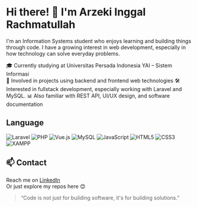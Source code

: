 # Hi there! 👋 I'm Arzeki Inggal Rachmatullah

I'm an Information Systems student who enjoys learning and building things through code. I have a growing interest in web development, especially in how technology can solve everyday problems. 

🎓 Currently studying at Universitas Persada Indonesia YAI – Sistem Informasi  
💼 Involved in projects using backend and frontend web technologies 
🛠️ Interested in fullstack development, especially working with Laravel and MySQL.
📊 Also familiar with REST API, UI/UX design, and software documentation

## Language

![Laravel](https://img.shields.io/badge/Laravel-FF2D20?style=flat&logo=laravel&logoColor=white)
![PHP](https://img.shields.io/badge/PHP-777BB4?style=flat&logo=php&logoColor=white)
![Vue.js](https://img.shields.io/badge/Vue.js-4FC08D?style=flat&logo=vue.js&logoColor=white)
![MySQL](https://img.shields.io/badge/MySQL-00758F?style=flat&logo=mysql&logoColor=white)
![JavaScript](https://img.shields.io/badge/JavaScript-F7DF1E?style=flat&logo=javascript&logoColor=black)
![HTML5](https://img.shields.io/badge/HTML5-E34F26?style=flat&logo=html5&logoColor=white)
![CSS3](https://img.shields.io/badge/CSS3-1572B6?style=flat&logo=css3&logoColor=white)
![XAMPP](https://img.shields.io/badge/XAMPP-FB7A24?style=flat&logo=xampp&logoColor=white)

## 📫 Contact

Reach me on [LinkedIn](https://www.linkedin.com/in/arzekiir/)  
Or just explore my repos here 😊

> “Code is not just for building software, it's for building solutions.”
